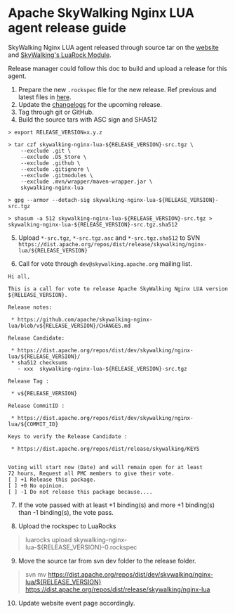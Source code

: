 # Apache SkyWalking Nginx LUA agent release guide

SkyWalking Nginx LUA agent released through source tar on the [website](https://skywalking.apache.org/downloads/#NginxLUAAgent) 
and [SkyWalking's LuaRock Module](https://luarocks.org/modules/apache-skywalking/skywalking-nginx-lua).

Release manager could follow this doc to build and upload a release for this agent.

1. Prepare the new `.rockspec` file for the new release. Ref previous and latest files in [here](./rockspec/).
2. Update the [changelogs](CHANGES.md) for the upcoming release.
3. Tag through git or GitHub.
4. Build the source tars with ASC sign and SHA512

```shell
> export RELEASE_VERSION=x.y.z

> tar czf skywalking-nginx-lua-${RELEASE_VERSION}-src.tgz \
    --exclude .git \
    --exclude .DS_Store \
    --exclude .github \
    --exclude .gitignore \
    --exclude .gitmodules \
    --exclude .mvn/wrapper/maven-wrapper.jar \
    skywalking-nginx-lua

> gpg --armor --detach-sig skywalking-nginx-lua-${RELEASE_VERSION}-src.tgz

> shasum -a 512 skywalking-nginx-lua-${RELEASE_VERSION}-src.tgz > skywalking-nginx-lua-${RELEASE_VERSION}-src.tgz.sha512

```

5. Upload `*-src.tgz`, `*-src.tgz.asc` and `*-src.tgz.sha512` to SVN `https://dist.apache.org/repos/dist/release/skywalking/nginx-lua/${RELEASE_VERSION}`

6. Call for vote through `dev@skywalking.apache.org` mailing list.

```
Hi all,

This is a call for vote to release Apache SkyWalking Nginx LUA version ${RELEASE_VERSION}.

Release notes:

 * https://github.com/apache/skywalking-nginx-lua/blob/v${RELEASE_VERSION}/CHANGES.md

Release Candidate:

 * https://dist.apache.org/repos/dist/dev/skywalking/nginx-lua/${RELEASE_VERSION}/
 * sha512 checksums
   - xxx  skywalking-nginx-lua-${RELEASE_VERSION}-src.tgz

Release Tag :

 * v${RELEASE_VERSION}

Release CommitID :

 * https://dist.apache.org/repos/dist/dev/skywalking/nginx-lua/${COMMIT_ID}

Keys to verify the Release Candidate :

 * https://dist.apache.org/repos/dist/release/skywalking/KEYS


Voting will start now (Date) and will remain open for at least
72 hours, Request all PMC members to give their vote.
[ ] +1 Release this package.
[ ] +0 No opinion.
[ ] -1 Do not release this package because....
```

7. If the vote passed with at least +1 binding(s) and more +1 binding(s) than -1 binding(s), the vote pass.

8. Upload the rockspec to LuaRocks

> luarocks upload skywalking-nginx-lua-${RELEASE_VERSION}-0.rockspec

9. Move the source tar from svn dev folder to the release folder. 

> svn mv https://dist.apache.org/repos/dist/dev/skywalking/nginx-lua/${RELEASE_VERSION} https://dist.apache.org/repos/dist/release/skywalking/nginx-lua

10. Update website event page accordingly.